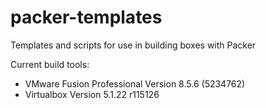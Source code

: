 # packer-templates
Templates and scripts for use in building boxes with Packer

Current build tools:

* VMware Fusion Professional Version 8.5.6 (5234762)
* Virtualbox Version 5.1.22 r115126
